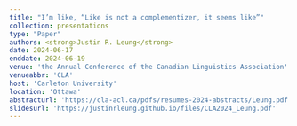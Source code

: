 ```yaml
---
title: "I’m like, “Like is not a complementizer, it seems like”"
collection: presentations
type: "Paper"
authors: <strong>Justin R. Leung</strong>
date: 2024-06-17
enddate: 2024-06-19
venue: 'the Annual Conference of the Canadian Linguistics Association'
venueabbr: 'CLA'
host: 'Carleton University'
location: 'Ottawa'
abstracturl: 'https://cla-acl.ca/pdfs/resumes-2024-abstracts/Leung.pdf'
slidesurl: 'https://justinrleung.github.io/files/CLA2024_Leung.pdf'
---
```

